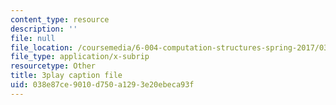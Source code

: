```yaml
---
content_type: resource
description: ''
file: null
file_location: /coursemedia/6-004-computation-structures-spring-2017/038e87ce9010d750a1293e20ebeca93f_Z3-WzUhl9nQ.srt
file_type: application/x-subrip
resourcetype: Other
title: 3play caption file
uid: 038e87ce-9010-d750-a129-3e20ebeca93f
---
```

